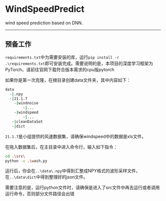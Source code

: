 # WindSpeedPredict

wind speed prediction based on DNN.

---

## 预备工作

`requirements.txt`中为需要安装的库，运行`pip install -r .\requirements.txt`即可安装完成。需要说明的是，本项目的深度学习框架为PyTorch，请前往官网下载符合版本需求的cpu版pytorch

如果你是第一次克隆，在根目录创建data文件夹，其中内容如下：

```bash
data
  -|.npy
  -|21.1.7
    -|windnoise
        -|...
    -|windspeed
        -|...
   -|cleanDataSet
   -|dict
```

`21.1.7`是小组提供的风速数据集，请确保windspeed中的数据是xls文件。

在拖入数据集后，在主目录中进入命令行，输入如下指令：

```bash
cd .\src\
python -u .\wash.py
```

运行后，你会在`..\data\.npy`中得到汇整成NPY格式的波形采样文件，在`..\data\dict`中得到整理好的json文件。

需要注意的是，运行python文件时，请确保是进入了src文件中再去运行或者调用运行命令，否则部分文件路径会出错

